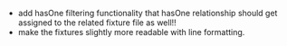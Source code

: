 - add hasOne filtering functionality
  that hasOne relationship should get assigned to the related fixture file as well!!
- make the fixtures slightly more readable with line formatting.
